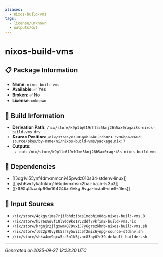 ```yaml
---
aliases:
  - nixos-build-vms
tags:
  - license/unknown
  - outputs/out
---
```


# nixos-build-vms

## 📋 Package Information

- **Name**: `nixos-build-vms`
- **Available**: ✅ Yes
- **Broken**: ✅ No
- **License**: `unknown`

## 🔧 Build Information

- **Derivation Path**: `/nix/store/k9p1lq619rh7mz5knj26h5ax0ragzi8s-nixos-build-vms.drv`
- **Source Position**: `/nix/store/ns30sqxb36k8jrds8z18rv96bpnwc60d-source/pkgs/by-name/ni/nixos-build-vms/package.nix:7`
- **Outputs**:
  - `out`:  `/nix/store/k9p1lq619rh7mz5knj26h5ax0ragzi8s-nixos-build-vms`

## 🔗 Dependencies

- [[6dg1vi55ynf4dmkmmcn945pwdz010s34-stdenv-linux]]
- [[bjsb6wdjykafnkixq156qdvmxhsm2bai-bash-5.3p3]]
- [[z695ql5xcnip86m164248xr6vkgf9vga-install-shell-files]]

## 📁 Input Sources

- `/nix/store/4gkgyr1ms7rji7bhdzibxs1mqbhim8dq-nixos-build-vms.8`
- `/nix/store/k5r6p8gvf18l9dd9kq1r22ddf7ykfim2-build-vms.nix`
- `/nix/store/krgnjn2jlgxwmk079vxi77y6grszbhnb-nixos-build-vms.sh`
- `/nix/store/l622p70vy8k5sh7y5wizi5f2mic6ynpg-source-stdenv.sh`
- `/nix/store/shkw4qm9qcw5sc5n1k5jznc83ny02r39-default-builder.sh`

---
*Generated on 2025-09-27 12:23:20 UTC*
